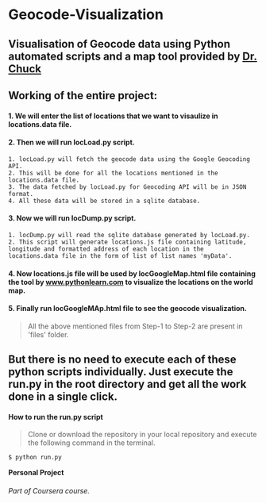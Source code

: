# Geocode-Visualization

## Visualisation of Geocode data using Python automated scripts and a map tool provided by [Dr. Chuck]


## Working of the entire project:
#### 1. We will enter the list of locations that we want to visaulize in locations.data file.
#### 2. Then we will run locLoad.py script.
    1. locLoad.py will fetch the geocode data using the Google Geocoding API.
    2. This will be done for all the locations mentioned in the locations.data file.
    3. The data fetched by locLoad.py for Geocoding API will be in JSON format.
    4. All these data will be stored in a sqlite database.
#### 3. Now we will run locDump.py script.
    1. locDump.py will read the sqlite database generated by locLoad.py.
    2. This script will generate locations.js file containing latitude, longitude and formatted address of each location in the   locations.data file in the form of list of list names 'myData'.
#### 4. Now locations.js file will be used by locGoogleMap.html file containing the tool by www.pythonlearn.com to visualize the locations on the world map.  

#### 5. Finally run locGoogleMAp.html file to see the geocode visualization.

> All the above mentioned files from Step-1 to Step-2
> are present in 'files' folder.

## But there is no need to execute each of these python scripts individually. Just execute the run.py in the root directory and get all the work done in a single click.


#### How to run the run.py script

> Clone or download the repository in your local
> repository and execute the
> following command in the terminal.

```sh
$ python run.py
````

**Personal Project**
###### Part of Coursera course.    

[Dr. Chuck]: http://www.dr-chuck.com/
